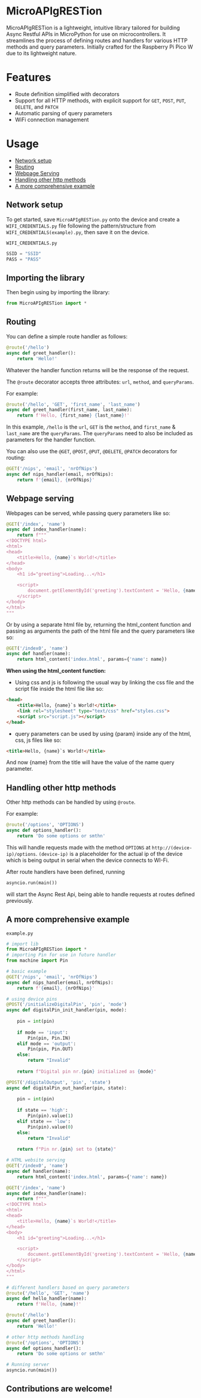 # MicroAPIgRESTion

MicroAPIgRESTion is a lightweight, intuitive library tailored for building Async Restful APIs in MicroPython for use on microcontrollers. It streamlines the process of defining routes and handlers for various HTTP methods and query parameters. Initially crafted for the Raspberry Pi Pico W due to its lightweight nature.

# Features
- Route definition simplified with decorators
- Support for all HTTP methods, with explicit support for `GET`, `POST`, `PUT`, `DELETE`, and `PATCH`
- Automatic parsing of query parameters
- WiFi connection management

# Usage
- [Network setup](#network-setup)
- [Routing](#routing)
- [Webpage Serving](#webpage-serving)
- [Handling other http methods](#handling-other-http-methods)
- [A more comprehensive example](#a-more-comprehensive-example)

## Network setup
To get started, save `MicroAPIgRESTion.py` onto the device and create a `WIFI_CREDENTIALS.py` file following the pattern/structure from `WIFI_CREDENTIALS(example).py`, then save it on the device.
```
WIFI_CREDENTIALS.py
```
```python
SSID = "SSID"
PASS = "PASS"
```
## Importing the library
Then begin using by importing the library:

```python
from MicroAPIgRESTion import *

```
## Routing
You can define a simple route handler as follows:

```python
@route('/hello')
async def greet_handler():
    return 'Hello!'
```
Whatever the handler function returns will be the response of the request.

The `@route` decorator accepts three attributes: `url`, `method`, and `queryParams`. 

For example:

```python
@route('/hello', 'GET', 'first_name', 'last_name')
async def greet_handler(first_name, last_name):
    return f'Hello, {first_name} {last_name}!'
```

In this example, `/hello` is the `url`, `GET` is the `method`, and `first_name` & `last_name` are the `queryParams`. The `queryParams` need to also be included as parameters for the handler function.

You can also use the `@GET`, `@POST`, `@PUT`, `@DELETE`, `@PATCH` decorators for routing:

```python
@GET('/nips', 'email', 'nrOfNips')
async def nips_handler(email, nrOfNips):
    return f'{email}, {nrOfNips}'
```
## Webpage serving
Webpages can be served, while passing query parameters like so:
```python
@GET('/index', 'name')
async def index_handler(name):
    return f"""
<!DOCTYPE html>
<html>
<head>
    <title>Hello, {name}`s World!</title>
</head>
<body>
    <h1 id="greeting">Loading...</h1>

    <script>
        document.getElementById('greeting').textContent = 'Hello, {name}`s World!';
    </script>
</body>
</html>
"""
```
Or by using a separate html file by, returning the html_content function and passing as arguments the path of the html file and the query parameters like so:
```python
@GET('/index0', 'name')
async def handler(name):
    return html_content('index.html', params={'name': name})
```
**When using the html_content function:**
 - Using css and js is following the usual way by linking the css file and the script file inside the html file like so:
```html
<head>
    <title>Hello, {name}`s World!</title>
    <link rel="stylesheet" type="text/css" href="styles.css">
    <script src="script.js"></script>
</head>
```
 - query parameters can be used by using {param} inside any of the html, css, js files like so:
```html
<title>Hello, {name}`s World!</title>
```
And now {name} from the title will have the value of the name query parameter.
## Handling other http methods
Other http methods can be handled by using `@route`.

For example:

```python
@route('/options', 'OPTIONS')
async def options_handler():
    return 'Do some options or smthn'
```
This will handle requests made with the method `OPTIONS` at `http://(device-ip)/options`.
`(device-ip)` is a placeholder for the actual ip of the device which is being output in serial when the device connects to WI-Fi.

After route handlers have been defined, running 

```python
asyncio.run(main())
```
will start the Async Rest Api, being able to handle requests at routes defined previously.

## A more comprehensive example
```
example.py
```
```python
# import lib
from MicroAPIgRESTion import *
# importing Pin for use in future handler
from machine import Pin

# basic example
@GET('/nips', 'email', 'nrOfNips')
async def nips_handler(email, nrOfNips):
    return f'{email}, {nrOfNips}'

# using device pins
@POST('/initializeDigitalPin', 'pin', 'mode')
async def digitalPin_init_handler(pin, mode):
    
    pin = int(pin)
    
    if mode == 'input':
        Pin(pin, Pin.IN)
    elif mode == 'output':
        Pin(pin, Pin.OUT)
    else:
        return "Invalid"
    
    return f"Digital pin nr.{pin} initialized as {mode}"

@POST('/digitalOutput', 'pin', 'state')
async def digitalPin_out_handler(pin, state):
    
    pin = int(pin)
    
    if state == 'high':
        Pin(pin).value(1)
    elif state == 'low':
        Pin(pin).value(0)
    else:
        return "Invalid"
    
    return f"Pin nr.{pin} set to {state}"

# HTML website serving
@GET('/index0', 'name')
async def handler(name):
    return html_content('index.html', params={'name': name})

@GET('/index', 'name')
async def index_handler(name):
    return f"""
<!DOCTYPE html>
<html>
<head>
    <title>Hello, {name}`s World!</title>
</head>
<body>
    <h1 id="greeting">Loading...</h1>

    <script>
        document.getElementById('greeting').textContent = 'Hello, {name}`s World!';
    </script>
</body>
</html>
"""

# different handlers based on query parameters
@route('/hello', 'GET', 'name')
async def hello_handler(name):
    return f'Hello, {name}!'

@route('/hello')
async def greet_handler():
    return 'Hello!'

# other http methods handling
@route('/options', 'OPTIONS')
async def options_handler():
    return 'Do some options or smthn'

# Running server
asyncio.run(main())
```
## Contributions are welcome!</h2>

